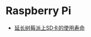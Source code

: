 # Raspberry Pi

* [延长树莓派上SD卡的使用寿命](http://shumeipai.nxez.com/2014/02/28/extend-the-life-of-raspberries-come-in-sd-card.html)
